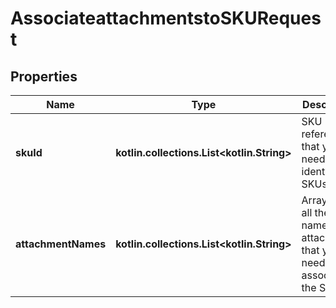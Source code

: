 
# AssociateattachmentstoSKURequest

## Properties
Name | Type | Description | Notes
------------ | ------------- | ------------- | -------------
**skuId** | **kotlin.collections.List&lt;kotlin.String&gt;** | SKU reference ID that you need identify the SKUs. | 
**attachmentNames** | **kotlin.collections.List&lt;kotlin.String&gt;** | Array with all the names of attachments that you need to associate to the SKU. | 



